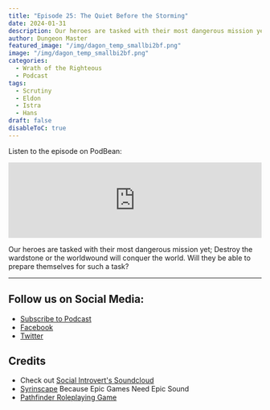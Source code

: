 ```yaml
---
title: "Episode 25: The Quiet Before the Storming"
date: 2024-01-31
description: Our heroes are tasked with their most dangerous mission yet; Destroy the wardstone or the worldwound will conquer the world. Will they be able to prepare themselves for such a task?
author: Dungeon Master
featured_image: "/img/dagon_temp_smallbi2bf.png"
image: "/img/dagon_temp_smallbi2bf.png"
categories:
  - Wrath of the Righteous
  - Podcast
tags:
  - Scrutiny
  - Eldon
  - Istra
  - Hans
draft: false
disableToC: true
---
```


Listen to the episode on PodBean:
<iframe title="Episode 25: The Quiet Before the Storming" allowtransparency="true" height="150" width="100%" style="border: none; min-width: min(100%, 430px);height:150px;" scrolling="no" data-name="pb-iframe-player" src="https://www.podbean.com/player-v2/?i=pdejx-15690c2-pb&from=pb6admin&share=1&download=1&rtl=0&fonts=Arial&skin=1&font-color=&logo_link=episode_page&btn-skin=7" loading="lazy"></iframe>

Our heroes are tasked with their most dangerous mission yet; Destroy the wardstone or the worldwound will conquer the world. Will they be able to prepare themselves for such a task?

--------------------------
## Follow us on Social Media: 
- [Subscribe to Podcast](https://feed.podbean.com/dragonsnotincluded/feed.xml)
- [Facebook](https://www.facebook.com/Dragons-Not-Included-Podcast-103097024812637)
- [Twitter](https://twitter.com/PodcastDragons)

## Credits
- Check out [Social Introvert's Soundcloud]
- [Syrinscape] Because Epic Games Need Epic Sound
- [Pathfinder Roleplaying Game]

[Social Introvert's Soundcloud]: https://soundcloud.com/user-520878457
[Syrinscape]: https://syrinscape.com/attributions/?id=118&id=17&id=137s
[Pathfinder Roleplaying Game]: https://paizo.com/pathfinder
